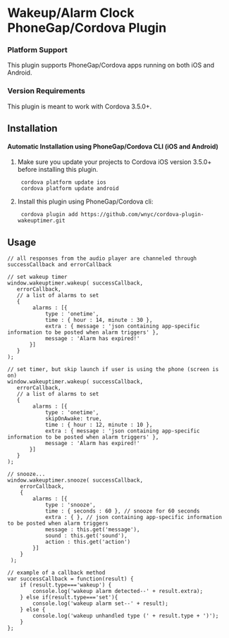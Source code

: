 # Wakeup/Alarm Clock PhoneGap/Cordova Plugin

### Platform Support

This plugin supports PhoneGap/Cordova apps running on both iOS and Android.

### Version Requirements

This plugin is meant to work with Cordova 3.5.0+.

## Installation

#### Automatic Installation using PhoneGap/Cordova CLI (iOS and Android)
1. Make sure you update your projects to Cordova iOS version 3.5.0+ before installing this plugin.

        cordova platform update ios
        cordova platform update android

2. Install this plugin using PhoneGap/Cordova cli:

        cordova plugin add https://github.com/wnyc/cordova-plugin-wakeuptimer.git

## Usage

    // all responses from the audio player are channeled through successCallback and errorCallback

    // set wakeup timer
    window.wakeuptimer.wakeup( successCallback,
       errorCallback,
       // a list of alarms to set
       {
            alarms : [{
                type : 'onetime',
                time : { hour : 14, minute : 30 },
                extra : { message : 'json containing app-specific information to be posted when alarm triggers' },
                message : 'Alarm has expired!'
           }]
       }
    );

    // set timer, but skip launch if user is using the phone (screen is on)
    window.wakeuptimer.wakeup( successCallback,
       errorCallback,
       // a list of alarms to set
       {
            alarms : [{
                type : 'onetime',
                skipOnAwake: true,
                time : { hour : 12, minute : 10 },
                extra : { message : 'json containing app-specific information to be posted when alarm triggers' },
                message : 'Alarm has expired!'
           }]
       }
    );

    // snooze...
    window.wakeuptimer.snooze( successCallback,
        errorCallback,
        {
            alarms : [{
                type : 'snooze',
                time : { seconds : 60 }, // snooze for 60 seconds
                extra : { }, // json containing app-specific information to be posted when alarm triggers
                message : this.get('message'),
                sound : this.get('sound'),
                action : this.get('action')
            }]
        }
     );

    // example of a callback method
    var successCallback = function(result) {
        if (result.type==='wakeup') {
            console.log('wakeup alarm detected--' + result.extra);
        } else if(result.type==='set'){
            console.log('wakeup alarm set--' + result);
        } else {
            console.log('wakeup unhandled type (' + result.type + ')');
        }
    };
